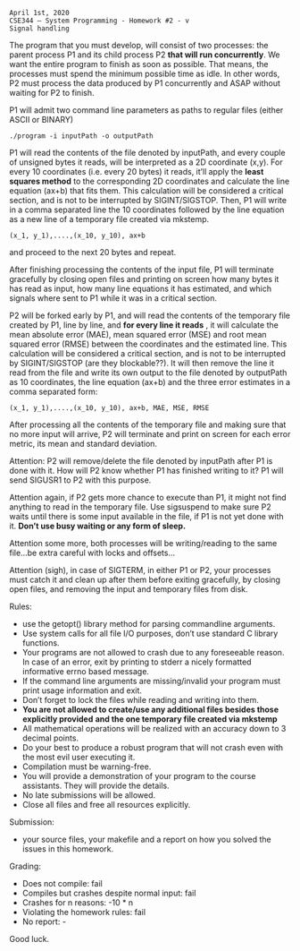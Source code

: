 ```
April 1st, 2020
CSE344 – System Programming - Homework #2 - v
Signal handling
```
The program that you must develop, will consist of two processes: the parent process P1 and its
child process P2 **that will run concurrently**. We want the entire program to finish as soon as
possible. That means, the processes must spend the minimum possible time as idle. In other words,
P2 must process the data produced by P1 concurrently and ASAP without waiting for P2 to finish.

P1 will admit two command line parameters as paths to regular files (either ASCII or BINARY)

```
./program -i inputPath -o outputPath
```
P1 will read the contents of the file denoted by inputPath, and every couple of unsigned bytes it
reads, will be interpreted as a 2D coordinate (x,y). For every 10 coordinates (i.e. every 20 bytes) it
reads, it’ll apply the **least squares method** to the corresponding 2D coordinates and calculate the
line equation (ax+b) that fits them. This calculation will be considered a critical section, and is not
to be interrupted by SIGINT/SIGSTOP. Then, P1 will write in a comma separated line the 10
coordinates followed by the line equation as a new line of a temporary file created via mkstemp.

```
(x_1, y_1),....,(x_10, y_10), ax+b
```
and proceed to the next 20 bytes and repeat.

After finishing processing the contents of the input file, P1 will terminate gracefully by closing
open files and printing on screen how many bytes it has read as input, how many line equations it
has estimated, and which signals where sent to P1 while it was in a critical section.

P2 will be forked early by P1, and will read the contents of the temporary file created by P1, line by
line, and **for every line it reads** , it will calculate the mean absolute error (MAE), mean squared
error (MSE) and root mean squared error (RMSE) between the coordinates and the estimated line.
This calculation will be considered a critical section, and is not to be interrupted by
SIGINT/SIGSTOP (are they blockable??). It will then remove the line it read from the file and write
its own output to the file denoted by outputPath as 10 coordinates, the line equation (ax+b) and
the three error estimates in a comma separated form:

```
(x_1, y_1),....,(x_10, y_10), ax+b, MAE, MSE, RMSE
```
After processing all the contents of the temporary file and making sure that no more input will
arrive, P2 will terminate and print on screen for each error metric, its mean and standard deviation.

Attention: P2 will remove/delete the file denoted by inputPath after P1 is done with it. How will
P2 know whether P1 has finished writing to it? P1 will send SIGUSR1 to P2 with this purpose.

Attention again, if P2 gets more chance to execute than P1, it might not find anything to read in the
temporary file. Use sigsuspend to make sure P2 waits until there is some input available in the
file, if P1 is not yet done with it. **Don’t use busy waiting or any form of sleep.**

Attention some more, both processes will be writing/reading to the same file...be extra careful with
locks and offsets...


Attention (sigh), in case of SIGTERM, in either P1 or P2, your processes must catch it and clean up
after them before exiting gracefully, by closing open files, and removing the input and temporary
files from disk.

Rules:

- use the getopt() library method for parsing commandline arguments.
- Use system calls for all file I/O purposes, don’t use standard C library functions.
- Your programs are not allowed to crash due to any foreseeable reason. In case of an error,
    exit by printing to stderr a nicely formatted informative errno based message.
- If the command line arguments are missing/invalid your program must print usage
    information and exit.
- Don’t forget to lock the files while reading and writing into them.
- **You are not allowed to create/use any additional files besides those explicitly provided**
    **and the one temporary file created via mkstemp**
- All mathematical operations will be realized with an accuracy down to 3 decimal points.
- Do your best to produce a robust program that will not crash even with the most evil user
    executing it.
- Compilation must be warning-free.
- You will provide a demonstration of your program to the course assistants. They will
    provide the details.
- No late submissions will be allowed.
- Close all files and free all resources explicitly.

Submission:

- your source files, your makefile and a report on how you solved the issues in this
    homework.

Grading:

- Does not compile: fail
- Compiles but crashes despite normal input: fail
- Crashes for n reasons: -10 * n
- Violating the homework rules: fail
- No report: -

Good luck.


